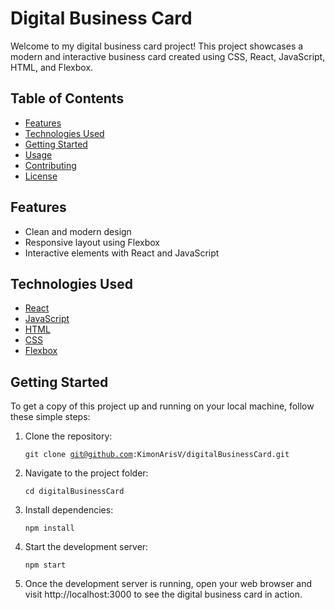 # Digital Business Card

Welcome to my digital business card project! This project showcases a modern and interactive business card created using CSS, React, JavaScript, HTML, and Flexbox.

## Table of Contents

<!-- - [Demo](#demo)} -->
- [Features](#features)
- [Technologies Used](#technologies-used)
- [Getting Started](#getting-started)
- [Usage](#usage)
- [Contributing](#contributing)
- [License](#license)

<!-- ## Demo

[![Demo](demo.gif)](demo-link)

Check out the live demo [here](demo-link). -->

## Features

- Clean and modern design
- Responsive layout using Flexbox
- Interactive elements with React and JavaScript

## Technologies Used

- [React](https://reactjs.org/)
- [JavaScript](https://www.javascript.com/)
- [HTML](https://developer.mozilla.org/en-US/docs/Web/HTML)
- [CSS](https://developer.mozilla.org/en-US/docs/Web/CSS)
- [Flexbox](https://developer.mozilla.org/en-US/docs/Web/CSS/CSS_flexible_box_layout/Basic_concepts_of_flexbox)

## Getting Started

To get a copy of this project up and running on your local machine, follow these simple steps:

1. Clone the repository:

   <code>git clone git@github.com:KimonArisV/digitalBusinessCard.git</code>

2. Navigate to the project folder:

    <code>cd digitalBusinessCard</code>

3. Install dependencies:

    <code>npm install</code>

4. Start the development server:

    <code>npm start</code>

5. Once the development server is running, open your web browser and visit http://localhost:3000 to see the digital business card in action.

